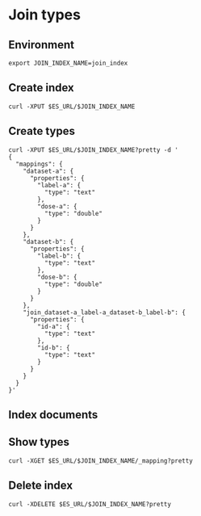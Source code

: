 # Join types

## Environment
`export JOIN_INDEX_NAME=join_index`

## Create index
`curl -XPUT $ES_URL/$JOIN_INDEX_NAME`

## Create types
```
curl -XPUT $ES_URL/$JOIN_INDEX_NAME?pretty -d '
{
  "mappings": {
    "dataset-a": {
      "properties": {
        "label-a": {
          "type": "text"
        },
        "dose-a": {
          "type": "double"
        }
      }
    },
    "dataset-b": {
      "properties": {
        "label-b": {
          "type": "text"
        },
        "dose-b": {
          "type": "double"
        }
      }
    },
    "join_dataset-a_label-a_dataset-b_label-b": {
      "properties": {
        "id-a": {
          "type": "text"
        },
        "id-b": {
          "type": "text"
        }
      }
    }
  }
}'
```

## Index documents


## Show types
`curl -XGET $ES_URL/$JOIN_INDEX_NAME/_mapping?pretty`

## Delete index
`curl -XDELETE $ES_URL/$JOIN_INDEX_NAME?pretty`

